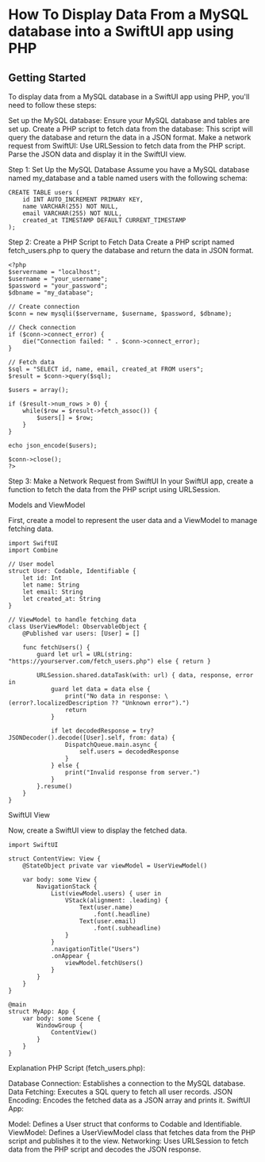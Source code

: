 # How To Display Data From a MySQL database into a SwiftUI app using PHP

## Getting Started

To display data from a MySQL database in a SwiftUI app using PHP, you'll need to follow these steps:

Set up the MySQL database: Ensure your MySQL database and tables are set up.
Create a PHP script to fetch data from the database: This script will query the database and return the data in a JSON format.
Make a network request from SwiftUI: Use URLSession to fetch data from the PHP script.
Parse the JSON data and display it in the SwiftUI view.


Step 1: Set Up the MySQL Database
Assume you have a MySQL database named my_database and a table named users with the following schema:

```
CREATE TABLE users (
    id INT AUTO_INCREMENT PRIMARY KEY,
    name VARCHAR(255) NOT NULL,
    email VARCHAR(255) NOT NULL,
    created_at TIMESTAMP DEFAULT CURRENT_TIMESTAMP
);
```


Step 2: Create a PHP Script to Fetch Data
Create a PHP script named fetch_users.php to query the database and return the data in JSON format.

```
<?php
$servername = "localhost";
$username = "your_username";
$password = "your_password";
$dbname = "my_database";

// Create connection
$conn = new mysqli($servername, $username, $password, $dbname);

// Check connection
if ($conn->connect_error) {
    die("Connection failed: " . $conn->connect_error);
}

// Fetch data
$sql = "SELECT id, name, email, created_at FROM users";
$result = $conn->query($sql);

$users = array();

if ($result->num_rows > 0) {
    while($row = $result->fetch_assoc()) {
        $users[] = $row;
    }
}

echo json_encode($users);

$conn->close();
?>
```


Step 3: Make a Network Request from SwiftUI
In your SwiftUI app, create a function to fetch the data from the PHP script using URLSession.

Models and ViewModel

First, create a model to represent the user data and a ViewModel to manage fetching data.

```
import SwiftUI
import Combine

// User model
struct User: Codable, Identifiable {
    let id: Int
    let name: String
    let email: String
    let created_at: String
}

// ViewModel to handle fetching data
class UserViewModel: ObservableObject {
    @Published var users: [User] = []
    
    func fetchUsers() {
        guard let url = URL(string: "https://yourserver.com/fetch_users.php") else { return }
        
        URLSession.shared.dataTask(with: url) { data, response, error in
            guard let data = data else {
                print("No data in response: \(error?.localizedDescription ?? "Unknown error").")
                return
            }
            
            if let decodedResponse = try? JSONDecoder().decode([User].self, from: data) {
                DispatchQueue.main.async {
                    self.users = decodedResponse
                }
            } else {
                print("Invalid response from server.")
            }
        }.resume()
    }
}
```

SwiftUI View

Now, create a SwiftUI view to display the fetched data.


```
import SwiftUI

struct ContentView: View {
    @StateObject private var viewModel = UserViewModel()
    
    var body: some View {
        NavigationStack {
            List(viewModel.users) { user in
                VStack(alignment: .leading) {
                    Text(user.name)
                        .font(.headline)
                    Text(user.email)
                        .font(.subheadline)
                }
            }
            .navigationTitle("Users")
            .onAppear {
                viewModel.fetchUsers()
            }
        }
    }
}

@main
struct MyApp: App {
    var body: some Scene {
        WindowGroup {
            ContentView()
        }
    }
}
```


Explanation
PHP Script (fetch_users.php):

Database Connection: Establishes a connection to the MySQL database.
Data Fetching: Executes a SQL query to fetch all user records.
JSON Encoding: Encodes the fetched data as a JSON array and prints it.
SwiftUI App:


Model: Defines a User struct that conforms to Codable and Identifiable.
ViewModel: Defines a UserViewModel class that fetches data from the PHP script and publishes it to the view.
Networking: Uses URLSession to fetch data from the PHP script and decodes the JSON response.

